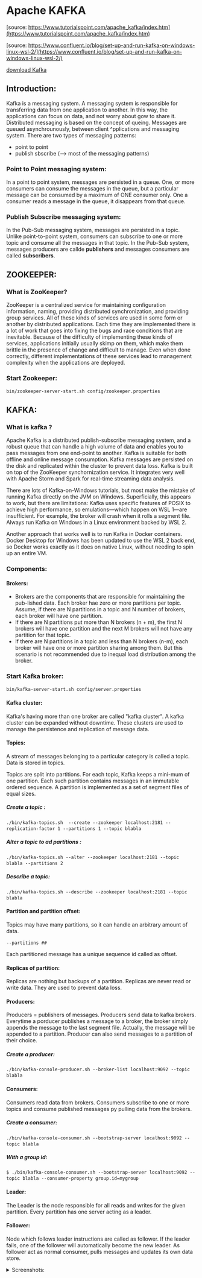# Apache KAFKA

[source: https://www.tutorialspoint.com/apache_kafka/index.htm](https://www.tutorialspoint.com/apache_kafka/index.htm)

[source: https://www.confluent.io/blog/set-up-and-run-kafka-on-windows-linux-wsl-2/](https://www.confluent.io/blog/set-up-and-run-kafka-on-windows-linux-wsl-2/)

[download Kafka](https://kafka.apache.org/downloads)


## Introduction: 

Kafka is a messaging system. A messaging system is responsible for transferring data from one application to another. In this way, the applications can focus on data, and not worry about gow to share it.
Distributed messaging is based on the concept of queing. Messages are queued asynchrounously, between client ^pplications and messaging system.
There are two types of messaging patterns: 
- point to point
- publish sbscribe (--> most of the messaging patterns)

### Point to Point messaging system:

In a point to point system, messages are persisted in a queue. One, or more consumers can consume the messages in the queue, but a particular message can be consumed by a maximum of ONE consumer only.
One a consumer reads a message in the queue, it disappears from that queue.

### Publish Subscribe messaging system: 

In the Pub-Sub messaging system, messages are persisted in a topic. Unlike point-to-point system, consumers can subscribe to one or more topic and consume all the messages in that topic.
In the Pub-Sub system, messages producers are callde **publishers** and messages consumers are called **subscribers**.

## ZOOKEEPER: 

### What is ZooKeeper?
ZooKeeper is a centralized service for maintaining configuration information, naming, providing distributed synchronization, and providing group services. All of these kinds of services are used in some form or another by distributed applications. Each time they are implemented there is a lot of work that goes into fixing the bugs and race conditions that are inevitable. Because of the difficulty of implementing these kinds of services, applications initially usually skimp on them, which make them brittle in the presence of change and difficult to manage. Even when done correctly, different implementations of these services lead to management complexity when the applications are deployed.

### Start Zookeeper:
```
bin/zookeeper-server-start.sh config/zookeeper.properties
```

## KAFKA: 

### What is kafka ?

Apache Kafka is a distributed publish-subscribe messaging system, and a robust queue that can handle a high volume of data and enables you to pass messages from one end-point to another.
Kafka is suitable for both offline and online message consumption. Kafka messages are persisted on the disk and replicated within the cluster to prevent data loss. Kafka is built on top of the ZooKeeper synchornization service. It integrates very well with Apache Storm and Spark for real-time streaming data analysis.

There are lots of Kafka-on-Windows tutorials, but most make the mistake of running Kafka directly on the JVM on Windows. Superficially, this appears to work, but there are limitations: Kafka uses specific features of POSIX to achieve high performance, so emulations—which happen on WSL 1—are insufficient. For example, the broker will crash when it rolls a segment file. Always run Kafka on Windows in a Linux environment backed by WSL 2.

Another approach that works well is to run Kafka in Docker containers. Docker Desktop for Windows has been updated to use the WSL 2 back end, so Docker works exactly as it does on native Linux, without needing to spin up an entire VM.


### Components: 

#### Brokers:
- Brokers are the components that are responsible for maintaining the pub-lished data. Each broker hae zero or more partitions per topic. Assume, if there are N partitions in a topic and N number of brokers, each broker will have one partition.
- If there are N partitions put more than N brokers (n + m), the first N brokers will have one partition and the next M brokers will not have any partition for that topic.
- If there are N partitions in a topic and less than N brokers (n-m), each broker will have one or more partition sharing among them. But this scenario is not recommended due to inequal load distribution among the broker.

### Start Kafka broker: 
```
bin/kafka-server-start.sh config/server.properties
```

#### Kafka cluster: 
Kafka's having more than one broker are called "kafka cluster". A kafka cluster can be expanded without downtime. These clusters are used to manage the persistence and replication of message data.

#### Topics: 

A stream of messages belonging to a particular category is called a topic. Data is stored in topics.

Topics are split into partitions. For each topic, Kafka keeps a mini-mum of one partition. Each such partition contains messages in an immutable ordered sequence. A partition is implemented as a set of segment files of equal sizes.

##### Create a topic : 
```
./bin/kafka-topics.sh  --create --zookeeper localhost:2181 --replication-factor 1 --partitions 1 --topic blabla 
```

##### Alter a topic to ad partitions : 
```
./bin/kafka-topics.sh --alter --zookeeper localhost:2181 --topic blabla --partitions 2
```

##### Describe a topic:
```
./bin/kafka-topics.sh --describe --zookeeper localhost:2181 --topic blabla
```

#### Partition and partition offset: 

Topics may have many partitions, so it can handle an arbitrary amount of data. 
```
--partitions ##
```
	
Each partitioned message has a unique sequence id called as offset.

#### Replicas of partition:

Replicas are nothing but backups of a partition. Replicas are never read or write data. They are used to prevent data loss.


#### Producers: 
Producers = publishers of messages. Producers send data to kafka brokers. Everytime a porducer publishes a message to a broker, the broker simply appends the message to the last segment file. Actually, the message will be appended to a partition. Producer can also send messages to a partition of their choice.
##### Create a producer:
```
./bin/kafka-console-producer.sh --broker-list localhost:9092 --topic blabla
```

#### Consumers:
Consumers read data from brokers. Consumers subscribe to one or more topics and consume published messages py pulling data from the brokers.
##### Create a consumer: 
```
./bin/kafka-console-consumer.sh --bootstrap-server localhost:9092 --topic blabla
```
##### With a group id:
```
$ ./bin/kafka-console-consumer.sh --bootstrap-server localhost:9092 --topic blabla --consumer-property group.id=mygroup
```

#### Leader:
The Leader is the node responsible for all reads and writes for the given partition. Every partition has one server acting as a leader.

#### Follower:
Node which follows leader instructions are called as follower. If the leader fails, one of the follower will automatically become the new leader. As follower act as normal consumer, pulls messages and updates its own data store.

<details>
	<summary>Screenshots: </summary>
	<img src="BROKER.png" alt="Broker">
</details>
